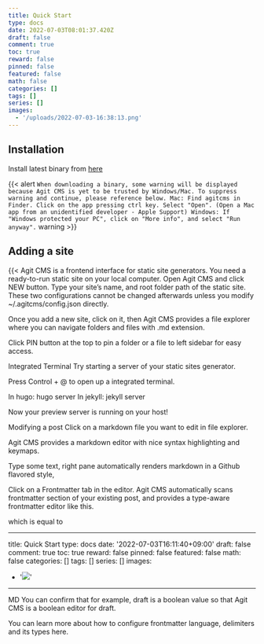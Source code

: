 ```yaml
---
title: Quick Start
type: docs
date: 2022-07-03T08:01:37.420Z
draft: false
comment: true
toc: true
reward: false
pinned: false
featured: false
math: false
categories: []
tags: []
series: []
images:
  - '/uploads/2022-07-03-16:38:13.png'
---
```

## Installation
Install latest binary from [here ](https://github.com/0xsuk/agitcms/releases)

{{< alert `
When downloading a binary, some warning will be displayed because Agit CMS is yet to be trusted by Windows/Mac. To suppress warning and continue, please reference below. Mac: Find agitcms in Finder. Click on the app pressing ctrl key. Select "Open". (Open a Mac app from an unidentified developer - Apple Support) Windows: If "Windows protected your PC", click on "More info", and select "Run anyway".
` warning >}} 

## Adding a site
{{<
Agit CMS is a frontend interface for static site generators. You need a ready-to-run static site on your local computer.
Open Agit CMS and click NEW button. 
Type your site’s name, and root folder path of the static site.
These two configurations cannot be changed afterwards unless you modify ~/.agitcms/config.json directly.

Once you add a new site, click on it, then Agit CMS provides a file explorer where you can navigate folders and files with .md extension.

Click PIN button at the top to pin a folder or a file to left sidebar for easy access.

Integrated Terminal
Try starting a server of your static sites generator.

Press Control + @ to open up a integrated terminal.

In hugo: hugo server
In jekyll: jekyll server



Now your preview server is running on your host!

Modifying a post
Click on a markdown file you want to edit in file explorer.

Agit CMS provides a markdown editor with nice syntax highlighting and keymaps.

Type some text, right pane automatically renders markdown in a Github flavored style,

Click on a Frontmatter tab in the editor.
Agit CMS automatically scans frontmatter section of your existing post, and provides a type-aware frontmatter editor like this.


which is equal to

---
title: Quick Start
type: docs
date: '2022-07-03T16:11:40+09:00'
draft: false
comment: true
toc: true
reward: false
pinned: false
featured: false
math: false
categories: []
tags: []
series: []
images:
  - '![](/uploads/2022-07-03-16:38:13.png)'
---
MD
You can confirm that for example, draft is a boolean value so that Agit CMS is a boolean editor for draft.

You can learn more about how to configure frontmatter language, delimiters and its types here.

